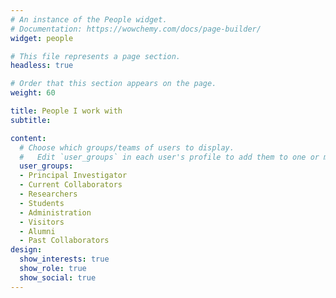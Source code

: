 ```yaml
---
# An instance of the People widget.
# Documentation: https://wowchemy.com/docs/page-builder/
widget: people

# This file represents a page section.
headless: true

# Order that this section appears on the page.
weight: 60

title: People I work with
subtitle:

content:
  # Choose which groups/teams of users to display.
  #   Edit `user_groups` in each user's profile to add them to one or more of these groups.
  user_groups:
  - Principal Investigator
  - Current Collaborators
  - Researchers
  - Students
  - Administration
  - Visitors
  - Alumni
  - Past Collaborators
design:
  show_interests: true
  show_role: true
  show_social: true
---
```

